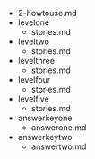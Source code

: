 - 2-howtouse.md
- levelone
	- stories.md
- leveltwo
	- stories.md
- levelthree
	- stories.md 
- levelfour
	- stories.md
- levelfive
	- stories.md
- answerkeyone
	- answerone.md
- answerkeytwo
	- answertwo.md
